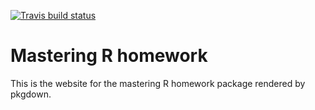 <!-- badges: start -->
  [![Travis build status](https://travis-ci.com/szutsattila/mastering-r-hw1.svg?branch=unittest)](https://travis-ci.com/szutsattila/mastering-r-hw1)
<!-- badges: end -->
  
# Mastering R homework

This is the website for the mastering R homework package rendered by pkgdown.